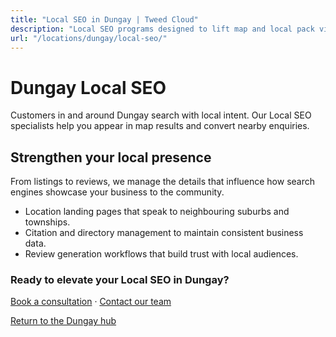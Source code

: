 ```yaml
---
title: "Local SEO in Dungay | Tweed Cloud"
description: "Local SEO programs designed to lift map and local pack visibility for Dungay businesses."
url: "/locations/dungay/local-seo/"
---
```


# Dungay Local SEO

Customers in and around Dungay search with local intent. Our Local SEO specialists help you appear in map results and convert nearby enquiries.

## Strengthen your local presence

From listings to reviews, we manage the details that influence how search engines showcase your business to the community.

- Location landing pages that speak to neighbouring suburbs and townships.
- Citation and directory management to maintain consistent business data.
- Review generation workflows that build trust with local audiences.

### Ready to elevate your Local SEO in Dungay?

[Book a consultation](/consultation/) · [Contact our team](/contact/)

[Return to the Dungay hub](/locations/dungay/)
